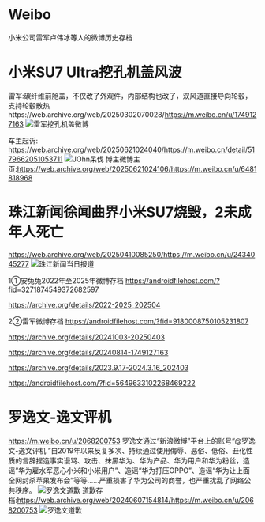 # Weibo
小米公司雷军卢伟冰等人的微博历史存档

# 小米SU7 Ultra挖孔机盖风波

雷军:碳纤维前舱盖，不仅改了外观件，内部结构也改了，双风道直接导向轮毂，支持轮毂散热https://web.archive.org/web/20250302070028/https://m.weibo.cn/u/1749127163
![雷军挖孔机盖微博](https://github.com/MoslinZ/LeiJun/blob/main/%E9%9B%B7%E5%86%9B.jpg)

车主起诉:
https://web.archive.org/web/20250621024040/https://m.weibo.cn/detail/5179662051053711
![JOhn呆伐](https://github.com/MoslinZ/LeiJun/blob/main/%E8%BD%A6%E4%B8%BB%E8%B5%B7%E8%AF%89.jpg)
博主微博主页:https://web.archive.org/web/20250621024106/https://m.weibo.cn/u/6481818968

# 珠江新闻徐闻曲界小米SU7烧毁，2未成年人死亡
https://web.archive.org/web/20250410085250/https://m.weibo.cn/u/2434045277
![珠江新闻当日报道](https://github.com/MoslinZ/Weibo/blob/main/5153908667189681.jpg)

1️①安兔兔2022年至2025年微博存档
https://androidfilehost.com/?fid=3271874549372682597

https://archive.org/details/2022-2025_202504

2️②雷军微博存档
https://androidfilehost.com/?fid=9180008750105231807

https://archive.org/details/20241003-20250403

https://archive.org/details/20240814-1749127163

https://archive.org/details/2023.9.17-2024.3.16_202403

https://androidfilehost.com/?fid=5649633102268469222

# 罗逸文-逸文评机
https://m.weibo.cn/u/2068200753
罗逸文通过“新浪微博”平台上的账号“@罗逸文-逸文评机 ”自2019年以来反复多次、持续通过使用侮辱、恶俗、低俗、丑化性质的言辞捏造事实谩骂、攻击、抹黑华为、华为产品、华为用户和华为粉丝，造谣“华为雇水军恶心小米和小米用户”、造谣“华为打压OPPO”、造谣“华为让上面全网封杀苹果发布会”等等……严重损害了华为公司的商誉，也严重扰乱了网络公共秩序。
![罗逸文道歉](https://github.com/MoslinZ/Weibo/blob/main/837084003248832.jpg)
道歉存档:https://web.archive.org/web/20240607154814/https://m.weibo.cn/u/2068200753
![罗逸文道歉](https://github.com/MoslinZ/Weibo/blob/main/7a904c3dgy1hqh28hmoewj20z02fxtom.jpg)
